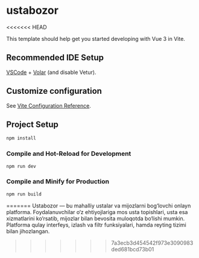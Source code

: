 # ustabozor
<<<<<<< HEAD

This template should help get you started developing with Vue 3 in Vite.

## Recommended IDE Setup

[VSCode](https://code.visualstudio.com/) + [Volar](https://marketplace.visualstudio.com/items?itemName=Vue.volar) (and disable Vetur).

## Customize configuration

See [Vite Configuration Reference](https://vite.dev/config/).

## Project Setup

```sh
npm install
```

### Compile and Hot-Reload for Development

```sh
npm run dev
```

### Compile and Minify for Production

```sh
npm run build
```
=======
Ustabozor — bu mahalliy ustalar va mijozlarni bog‘lovchi onlayn platforma. Foydalanuvchilar o‘z ehtiyojlariga mos usta topishlari, usta esa xizmatlarini ko‘rsatib, mijozlar bilan bevosita muloqotda bo‘lishi mumkin. Platforma qulay interfeys, izlash va filtr funksiyalari, hamda reyting tizimi bilan jihozlangan.
>>>>>>> 7a3ecb3d454542f973e3090983ded681bcd73b01

